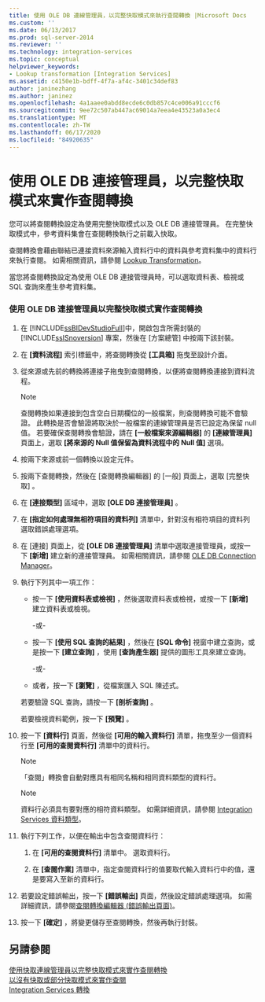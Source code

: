 ```yaml
---
title: 使用 OLE DB 連線管理員，以完整快取模式來執行查閱轉換 |Microsoft Docs
ms.custom: ''
ms.date: 06/13/2017
ms.prod: sql-server-2014
ms.reviewer: ''
ms.technology: integration-services
ms.topic: conceptual
helpviewer_keywords:
- Lookup transformation [Integration Services]
ms.assetid: c4150e1b-bdff-4f7a-af4c-3401c34def83
author: janinezhang
ms.author: janinez
ms.openlocfilehash: 4a1aaee0abdd8ecde6c0db857c4ce006a91cccf6
ms.sourcegitcommit: 9ee72c507ab447ac69014a7eea4e43523a0a3ec4
ms.translationtype: MT
ms.contentlocale: zh-TW
ms.lasthandoff: 06/17/2020
ms.locfileid: "84920635"
---
```

# <a name="implement-a-lookup-transformation-in-full-cache-mode-using-the-ole-db-connection-manager"></a>使用 OLE DB 連接管理員，以完整快取模式來實作查閱轉換
  您可以將查閱轉換設定為使用完整快取模式以及 OLE DB 連接管理員。 在完整快取模式中，參考資料集會在查閱轉換執行之前載入快取。  
  
 查閱轉換會藉由聯結已連接資料來源輸入資料行中的資料與參考資料集中的資料行來執行查閱。 如需相關資訊，請參閱 [Lookup Transformation](../data-flow/transformations/lookup-transformation.md)。  
  
 當您將查閱轉換設定為使用 OLE DB 連接管理員時，可以選取資料表、檢視或 SQL 查詢來產生參考資料集。  
  
### <a name="to-implement-a-lookup-transformation-in-full-cache-mode-by-using-ole-db-connection-manager"></a>使用 OLE DB 連接管理員以完整快取模式實作查閱轉換  
  
1.  在 [!INCLUDE[ssBIDevStudioFull](../../includes/ssbidevstudiofull-md.md)]中，開啟包含所需封裝的 [!INCLUDE[ssISnoversion](../../includes/ssisnoversion-md.md)] 專案，然後在 [方案總管] 中按兩下該封裝。  
  
2.  在 **[資料流程]** 索引標籤中，將查閱轉換從 **[工具箱]** 拖曳至設計介面。  
  
3.  從來源或先前的轉換將連接子拖曳到查閱轉換，以便將查閱轉換連接到資料流程。  
  
    > [!NOTE]  
    >  查閱轉換如果連接到包含空白日期欄位的一般檔案，則查閱轉換可能不會驗證。 此轉換是否會驗證將取決於一般檔案的連線管理員是否已設定為保留 null 值。 若要確保查閱轉換會驗證，請在 **[一般檔案來源編輯器]** 的 **[連線管理員]** 頁面上，選取 **[將來源的 Null 值保留為資料流程中的 Null 值]** 選項。  
  
4.  按兩下來源或前一個轉換以設定元件。  
  
5.  按兩下查閱轉換，然後在 [查閱轉換編輯器]  的 [一般]  頁面上，選取 [完整快取]  。  
  
6.  在 **[連接類型]** 區域中，選取 **[OLE DB 連接管理員]** 。  
  
7.  在 **[指定如何處理無相符項目的資料列]** 清單中，針對沒有相符項目的資料列選取錯誤處理選項。  
  
8.  在 [連接] 頁面上，從 **[OLE DB 連接管理員]** 清單中選取連接管理員，或按一下 **[新增]** 建立新的連接管理員。 如需相關資訊，請參閱 [OLE DB Connection Manager](ole-db-connection-manager.md)。  
  
9. 執行下列其中一項工作：  
  
    -   按一下 **[使用資料表或檢視]** ，然後選取資料表或檢視，或按一下 **[新增]** 建立資料表或檢視。  
  
         -或-  
  
    -   按一下 **[使用 SQL 查詢的結果]** ，然後在 **[SQL 命令]** 視窗中建立查詢，或是按一下 **[建立查詢]** ，使用 **[查詢產生器]** 提供的圖形工具來建立查詢。  
  
         -或-  
  
    -   或者，按一下 **[瀏覽]** ，從檔案匯入 SQL 陳述式。  
  
     若要驗證 SQL 查詢，請按一下 **[剖析查詢]** 。  
  
     若要檢視資料範例，按一下 **[預覽]** 。  
  
10. 按一下 **[資料行]** 頁面，然後從 **[可用的輸入資料行]** 清單，拖曳至少一個資料行至 **[可用的查閱資料行]** 清單中的資料行。  
  
    > [!NOTE]  
    >  「查閱」轉換會自動對應具有相同名稱和相同資料類型的資料行。  
  
    > [!NOTE]  
    >  資料行必須具有要對應的相符資料類型。 如需詳細資訊，請參閱 [Integration Services 資料類型](../data-flow/integration-services-data-types.md)。  
  
11. 執行下列工作，以便在輸出中包含查閱資料行：  
  
    1.  在 **[可用的查閱資料行]** 清單中。 選取資料行。  
  
    2.  在 **[查閱作業]** 清單中，指定查閱資料行的值要取代輸入資料行中的值，還是要寫入至新的資料行。  
  
12. 若要設定錯誤輸出，按一下 **[錯誤輸出]** 頁面，然後設定錯誤處理選項。 如需詳細資訊，請參閱[查閱轉換編輯器 &#40;錯誤輸出頁面&#41;](../lookup-transformation-editor-error-output-page.md)。  
  
13. 按一下 **[確定]** ，將變更儲存至查閱轉換，然後再執行封裝。  
  
## <a name="see-also"></a>另請參閱  
 [使用快取連線管理員以完整快取模式來實作查閱轉換](lookup-transformation-full-cache-mode-ole-db-connection-manager.md)   
 [以沒有快取或部分快取模式來實作查閱](../data-flow/transformations/implement-a-lookup-in-no-cache-or-partial-cache-mode.md)   
 [Integration Services 轉換](../data-flow/transformations/integration-services-transformations.md)  
  
  
